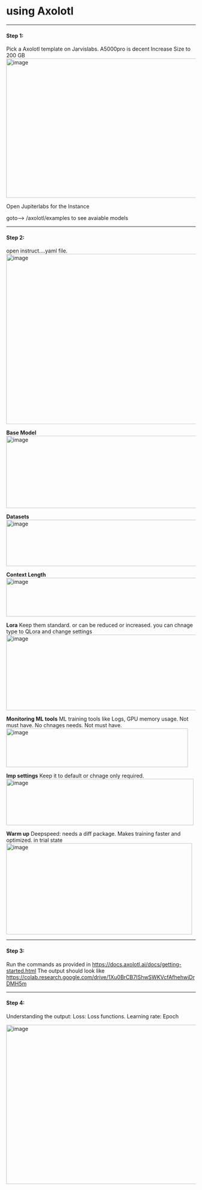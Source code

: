 # using Axolotl 

---
#### Step 1:  
Pick a Axolotl template on Jarvislabs.
A5000pro is decent 
Increase Size to 200 GB 
<img width="1017" height="370" alt="image" src="https://github.com/user-attachments/assets/8494a590-daa0-489c-91d0-416a00248232" />

Open Jupiterlabs for the Instance 

goto--> /axolotl/examples to see avaiable models 

---
#### Step 2:
open instruct....yaml file. 
<img width="603" height="452" alt="image" src="https://github.com/user-attachments/assets/93285a97-b84a-4de0-af7b-b70c3380df4e" />

**Base Model**
<img width="647" height="192" alt="image" src="https://github.com/user-attachments/assets/a4d34cd4-568e-407d-8bb9-60c71abe079e" />

**Datasets**
<img width="713" height="123" alt="image" src="https://github.com/user-attachments/assets/b67bb0fe-b7a7-42ef-9243-431bb8f9d5d8" />

**Context Length**
<img width="627" height="103" alt="image" src="https://github.com/user-attachments/assets/68bb60d4-4646-45bf-827f-6e7e46da7fd9" />

**Lora**
Keep them standard. or can be reduced or increased.
you can chnage type to QLora and change settings 
<img width="598" height="201" alt="image" src="https://github.com/user-attachments/assets/e9695b56-f1ef-4efd-94df-17544d568284" />

**Monitoring ML tools**
ML training tools like Logs, GPU memory usage. Not must have. 
No chnages needs. Not must have. 
<img width="483" height="103" alt="image" src="https://github.com/user-attachments/assets/b271b10c-8230-4d91-bfbb-b8614988c492" />

**Imp settings**
Keep it to default or chnage only required.
<img width="498" height="123" alt="image" src="https://github.com/user-attachments/assets/8e0f6480-875a-4b25-a33a-0ec49fa05753" />

**Warm up**
Deepspeed: needs a diff package. Makes training faster and optimized. in trial state
<img width="494" height="242" alt="image" src="https://github.com/user-attachments/assets/3591a3f2-dff8-45b7-8d8b-73ffe9f0c7e7" />

---
#### Step 3:
Run the commands as provided in https://docs.axolotl.ai/docs/getting-started.html
The output should look like https://colab.research.google.com/drive/1Xu0BrCB7IShwSWKVcfAfhehwjDrDMH5m

---
#### Step 4:
Understanding the output:
Loss: Loss functions. 
Learning rate:
Epoch 

<img width="1335" height="423" alt="image" src="https://github.com/user-attachments/assets/16fdceca-e1c3-4920-af0c-1c6f30d406c1" />






